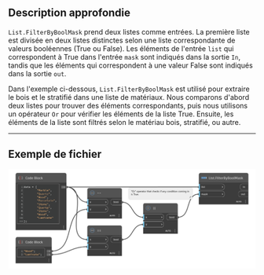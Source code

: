## Description approfondie
`List.FilterByBoolMask` prend deux listes comme entrées. La première liste est divisée en deux listes distinctes selon une liste correspondante de valeurs booléennes (True ou False). Les éléments de l'entrée `list` qui correspondent à True dans l'entrée `mask` sont indiqués dans la sortie `In`, tandis que les éléments qui correspondent à une valeur False sont indiqués dans la sortie `out`.

Dans l'exemple ci-dessous, `List.FilterByBoolMask` est utilisé pour extraire le bois et le stratifié dans une liste de matériaux. Nous comparons d'abord deux listes pour trouver des éléments correspondants, puis nous utilisons un opérateur `Or` pour vérifier les éléments de la liste True. Ensuite, les éléments de la liste sont filtrés selon le matériau bois, stratifié, ou autre.
___
## Exemple de fichier

![List.FilterByBoolMask](./DSCore.List.FilterByBoolMask_img.jpg)
